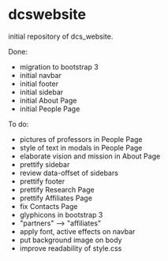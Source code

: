 dcswebsite
==========

initial repository of dcs_website.

Done:
* migration to bootstrap 3
* initial navbar
* initial footer
* initial sidebar
* initial About Page
* initial People Page

To do:
* pictures of professors in People Page
* style of text in modals in People Page
* elaborate vision and mission in About Page
* prettify sidebar
* review data-offset of sidebars
* prettify footer
* prettify Research Page
* prettify Affiliates Page
* fix Contacts Page
* glyphicons in bootstrap 3
* "partners" --> "affiliates"
* apply font, active effects on navbar
* put background image on body
* improve readability of style.css